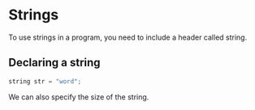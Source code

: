 # Strings

To use strings in a program, you need to include a header called string.
## Declaring a string
```cpp
string str = "word";
```

We can also specify the size of the string.
